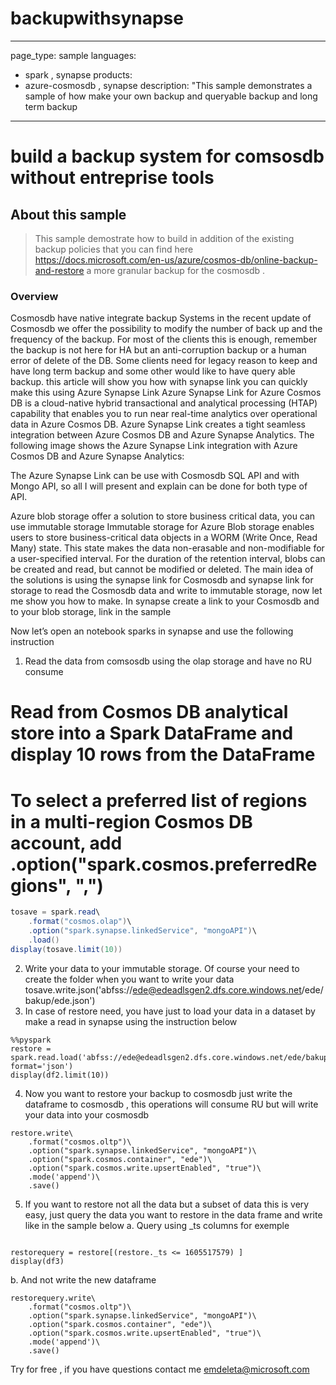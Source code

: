 # backupwithsynapse

---
page_type: sample
languages:
- spark , synapse 
products:
- azure-cosmosdb , synapse 
description: "This sample demonstrates a sample of how make your own backup and queryable backup and long term backup 

---
# build a backup system for comsosdb  without entreprise tools 

## About this sample

> This sample demostrate how to build in addition of the existing backup policies that you can find here  
https://docs.microsoft.com/en-us/azure/cosmos-db/online-backup-and-restore 
a more granular backup for the cosmosdb . 


### Overview





Cosmosdb have native integrate backup Systems in the recent update of Cosmosdb we offer the possibility to modify the number of back up and the frequency of the backup. For most of the clients this is enough, remember the backup is not here for HA but an anti-corruption backup or a human error of delete of the DB. 
Some clients need for legacy reason to keep and have long term backup and some other would like to have query able backup. this article will show you how with synapse link you can quickly make this using Azure Synapse Link 
Azure Synapse Link for Azure Cosmos DB is a cloud-native hybrid transactional and analytical processing (HTAP) capability that enables you to run near real-time analytics over operational data in Azure Cosmos DB. Azure Synapse Link creates a tight seamless integration between Azure Cosmos DB and Azure Synapse Analytics. 
The following image shows the Azure Synapse Link integration with Azure Cosmos DB and Azure Synapse Analytics:



 
The Azure Synapse Link can be use with Cosmosdb SQL API and with Mongo API, so all I will present and explain can be done for both type of API.

Azure blob storage offer a solution to store business critical data, you can use immutable storage
Immutable storage for Azure Blob storage enables users to store business-critical data objects in a WORM (Write Once, Read Many) state. This state makes the data non-erasable and non-modifiable for a user-specified interval. For the duration of the retention interval, blobs can be created and read, but cannot be modified or deleted. 
The main idea of the solutions is using the synapse link for Cosmosdb and synapse link for storage to read the Cosmosdb data and write to immutable storage, now let me show you how to make. 
In synapse create a link to your Cosmosdb and to your blob storage, link in the sample 


  
Now let’s open an notebook sparks in synapse and use the following instruction 
1.	Read the data from comsosdb using the olap storage and have no RU consume 
# Read from Cosmos DB analytical store into a Spark DataFrame and display 10 rows from the DataFrame
# To select a preferred list of regions in a multi-region Cosmos DB account, add .option("spark.cosmos.preferredRegions", "<Region1>,<Region2>")

```c# 
tosave = spark.read\
    .format("cosmos.olap")\
    .option("spark.synapse.linkedService", "mongoAPI")\
    .load()
display(tosave.limit(10))

```
2.	Write your data to your immutable storage. Of course your need to create the folder when you want to write your data 
tosave.write.json('abfss://ede@edeadlsgen2.dfs.core.windows.net/ede/bakup/ede.json')
3.	In case of restore need, you have just to load your data in a dataset by make a read in synapse using the instruction below 

```
%%pyspark
restore = spark.read.load('abfss://ede@edeadlsgen2.dfs.core.windows.net/ede/bakup/ede.json', format='json')
display(df2.limit(10))
```

4.	Now you want to restore your backup to cosmosdb just write the dataframe to cosmosdb , this operations will consume RU but will write your data into your cosmosdb 
```
restore.write\
    .format("cosmos.oltp")\
    .option("spark.synapse.linkedService", "mongoAPI")\
    .option("spark.cosmos.container", "ede")\
    .option("spark.cosmos.write.upsertEnabled", "true")\
    .mode('append')\
    .save()
```

5.	If you want to restore not all the data but a subset of data this is very easy, just query the data you want to restore in the data frame and write like in the sample below 
a.	Query using _ts columns for exemple 
```

restorequery = restore[(restore._ts <= 1605517579) ]
display(df3)
```

b.	And not write the new dataframe 
```
restorequery.write\
    .format("cosmos.oltp")\
    .option("spark.synapse.linkedService", "mongoAPI")\
    .option("spark.cosmos.container", "ede")\
    .option("spark.cosmos.write.upsertEnabled", "true")\
    .mode('append')\
    .save()
```

Try for free , if you have questions contact me emdeleta@microsoft.com
